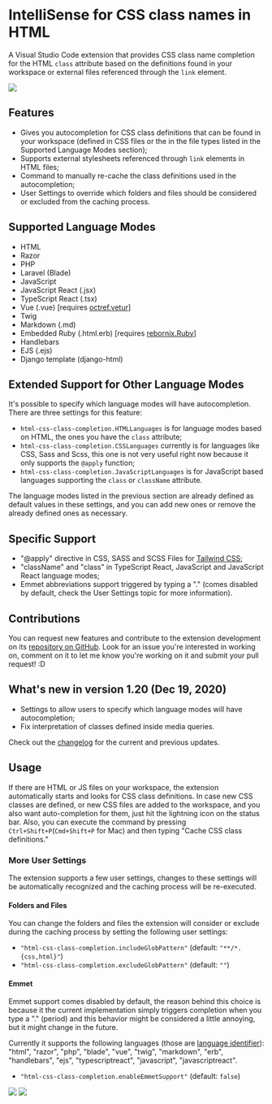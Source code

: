 # IntelliSense for CSS class names in HTML

A Visual Studio Code extension that provides CSS class name completion for the HTML `class` attribute based on the definitions found in your workspace or external files referenced through the `link` element.

![](https://i.imgur.com/5crMfTj.gif)

## Features
* Gives you autocompletion for CSS class definitions that can be found in your workspace (defined in CSS files or the in the file types listed in the Supported Language Modes section);
* Supports external stylesheets referenced through `link` elements in HTML files;
* Command to manually re-cache the class definitions used in the autocompletion;
* User Settings to override which folders and files should be considered or excluded from the caching process.

## Supported Language Modes
* HTML
* Razor
* PHP
* Laravel (Blade)
* JavaScript
* JavaScript React (.jsx)
* TypeScript React (.tsx)
* Vue (.vue) [requires [octref.vetur](https://marketplace.visualstudio.com/items?itemName=octref.vetur)]
* Twig
* Markdown (.md)
* Embedded Ruby (.html.erb) [requires [rebornix.Ruby](https://marketplace.visualstudio.com/items?itemName=rebornix.Ruby)]
* Handlebars
* EJS (.ejs)
* Django template (django-html)

## Extended Support for Other Language Modes

It's possible to specify which language modes will have autocompletion. There are three settings for this feature:
* `html-css-class-completion.HTMLLanguages` is for language modes based on HTML, the ones you have the `class` attribute;
* `html-css-class-completion.CSSLanguages` currently is for languages like CSS, Sass and Scss, this one is not very useful right now because it only supports the `@apply` function;
* `html-css-class-completion.JavaScriptLanguages` is for JavaScript based languages supporting the `class` or `className` attribute.

The language modes listed in the previous section are already defined as default values in these settings, and you can add new ones or remove the already defined ones as necessary.

## Specific Support
* "@apply" directive in CSS, SASS and SCSS Files for [Tailwind CSS](https://tailwindcss.com);
* "className" and "class" in TypeScript React, JavaScript and JavaScript React language modes;
* Emmet abbreviations support triggered by typing a "." (comes disabled by default, check the User Settings topic for more information).

## Contributions
You can request new features and contribute to the extension development on its [repository on GitHub](https://github.com/Zignd/HTML-CSS-Class-Completion/issues). Look for an issue you're interested in working on, comment on it to let me know you're working on it and submit your pull request! :D

## What's new in version 1.20 (Dec 19, 2020)
* Settings to allow users to specify which language modes will have autocompletion;
* Fix interpretation of classes defined inside media queries.

Check out the [changelog](https://github.com/zignd/HTML-CSS-Class-Completion/blob/master/CHANGELOG.md) for the current and previous updates.

## Usage
If there are HTML or JS files on your workspace, the extension automatically starts and looks for CSS class definitions. In case new CSS classes are defined, or new CSS files are added to the workspace, and you also want auto-completion for them, just hit the lightning icon on the status bar. Also, you can execute the command by pressing `Ctrl+Shift+P`(`Cmd+Shift+P` for Mac) and then typing "Cache CSS class definitions."

### More User Settings
The extension supports a few user settings, changes to these settings will be automatically recognized and the caching process will be re-executed.

#### Folders and Files

You can change the folders and files the extension will consider or exclude during the caching process by setting the following user settings:

* `"html-css-class-completion.includeGlobPattern"` (default: `"**/*.{css,html}"`)
* `"html-css-class-completion.excludeGlobPattern"` (default: `""`)

#### Emmet

Emmet support comes disabled by default, the reason behind this choice is because it the current implementation simply triggers completion when you type a "." (period) and this behavior might be considered a little annoying, but it might change in the future.

Currently it supports the following languages (those are [language identifier](https://code.visualstudio.com/docs/languages/identifiers#_known-language-identifiers)): "html", "razor", "php", "blade", "vue", "twig", "markdown", "erb", "handlebars", "ejs", "typescriptreact", "javascript", "javascriptreact".

* `"html-css-class-completion.enableEmmetSupport"` (default: `false`)

![](https://i.imgur.com/O7NjEUW.gif)
![](https://i.imgur.com/uyiXqMb.gif)
